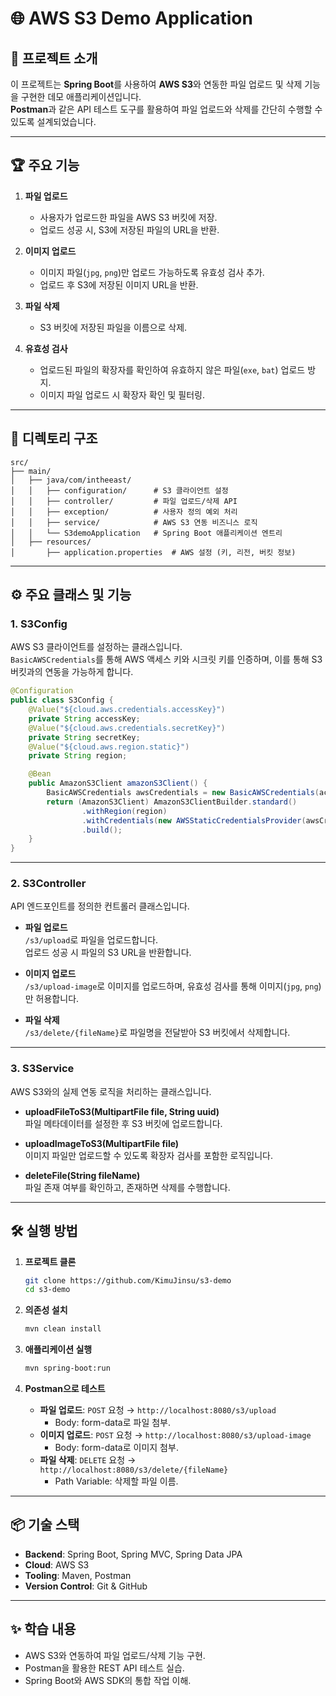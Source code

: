 
# 🌐 AWS S3 Demo Application

## 📖 프로젝트 소개
이 프로젝트는 **Spring Boot**를 사용하여 **AWS S3**와 연동한 파일 업로드 및 삭제 기능을 구현한 데모 애플리케이션입니다.  
**Postman**과 같은 API 테스트 도구를 활용하여 파일 업로드와 삭제를 간단히 수행할 수 있도록 설계되었습니다.

---

## 🏆 주요 기능
1. **파일 업로드**  
   - 사용자가 업로드한 파일을 AWS S3 버킷에 저장.
   - 업로드 성공 시, S3에 저장된 파일의 URL을 반환.

2. **이미지 업로드**  
   - 이미지 파일(`jpg`, `png`)만 업로드 가능하도록 유효성 검사 추가.
   - 업로드 후 S3에 저장된 이미지 URL을 반환.

3. **파일 삭제**  
   - S3 버킷에 저장된 파일을 이름으로 삭제.

4. **유효성 검사**  
   - 업로드된 파일의 확장자를 확인하여 유효하지 않은 파일(`exe`, `bat`) 업로드 방지.
   - 이미지 파일 업로드 시 확장자 확인 및 필터링.

---

## 📂 디렉토리 구조
```
src/
├── main/
│   ├── java/com/intheeast/
│   │   ├── configuration/      # S3 클라이언트 설정
│   │   ├── controller/         # 파일 업로드/삭제 API
│   │   ├── exception/          # 사용자 정의 예외 처리
│   │   ├── service/            # AWS S3 연동 비즈니스 로직
│   │   └── S3demoApplication   # Spring Boot 애플리케이션 엔트리
│   ├── resources/
│       ├── application.properties  # AWS 설정 (키, 리전, 버킷 정보)
```

---

## ⚙️ 주요 클래스 및 기능

### **1. S3Config**
AWS S3 클라이언트를 설정하는 클래스입니다.  
`BasicAWSCredentials`를 통해 AWS 액세스 키와 시크릿 키를 인증하며, 이를 통해 S3 버킷과의 연동을 가능하게 합니다.

```java
@Configuration
public class S3Config {
    @Value("${cloud.aws.credentials.accessKey}")
    private String accessKey;
    @Value("${cloud.aws.credentials.secretKey}")
    private String secretKey;
    @Value("${cloud.aws.region.static}")
    private String region;

    @Bean
    public AmazonS3Client amazonS3Client() {
        BasicAWSCredentials awsCredentials = new BasicAWSCredentials(accessKey, secretKey);
        return (AmazonS3Client) AmazonS3ClientBuilder.standard()
                .withRegion(region)
                .withCredentials(new AWSStaticCredentialsProvider(awsCredentials))
                .build();
    }
}
```

---

### **2. S3Controller**
API 엔드포인트를 정의한 컨트롤러 클래스입니다.

- **파일 업로드**  
  `/s3/upload`로 파일을 업로드합니다.  
  업로드 성공 시 파일의 S3 URL을 반환합니다.

- **이미지 업로드**  
  `/s3/upload-image`로 이미지를 업로드하며, 유효성 검사를 통해 이미지(`jpg`, `png`)만 허용합니다.

- **파일 삭제**  
  `/s3/delete/{fileName}`로 파일명을 전달받아 S3 버킷에서 삭제합니다.

---

### **3. S3Service**
AWS S3와의 실제 연동 로직을 처리하는 클래스입니다.

- **uploadFileToS3(MultipartFile file, String uuid)**  
  파일 메타데이터를 설정한 후 S3 버킷에 업로드합니다.

- **uploadImageToS3(MultipartFile file)**  
  이미지 파일만 업로드할 수 있도록 확장자 검사를 포함한 로직입니다.

- **deleteFile(String fileName)**  
  파일 존재 여부를 확인하고, 존재하면 삭제를 수행합니다.

---

## 🛠️ 실행 방법

1. **프로젝트 클론**
   ```bash
   git clone https://github.com/KimuJinsu/s3-demo
   cd s3-demo
   ```

2. **의존성 설치**
   ```bash
   mvn clean install
   ```

3. **애플리케이션 실행**
   ```bash
   mvn spring-boot:run
   ```

4. **Postman으로 테스트**
   - **파일 업로드**: `POST` 요청 → `http://localhost:8080/s3/upload`  
     - Body: form-data로 파일 첨부.
   - **이미지 업로드**: `POST` 요청 → `http://localhost:8080/s3/upload-image`  
     - Body: form-data로 이미지 첨부.
   - **파일 삭제**: `DELETE` 요청 → `http://localhost:8080/s3/delete/{fileName}`  
     - Path Variable: 삭제할 파일 이름.

---

## 📦 기술 스택
- **Backend**: Spring Boot, Spring MVC, Spring Data JPA
- **Cloud**: AWS S3
- **Tooling**: Maven, Postman
- **Version Control**: Git & GitHub

---

## ✨ 학습 내용
- AWS S3와 연동하여 파일 업로드/삭제 기능 구현.
- Postman을 활용한 REST API 테스트 실습.
- Spring Boot와 AWS SDK의 통합 작업 이해.
